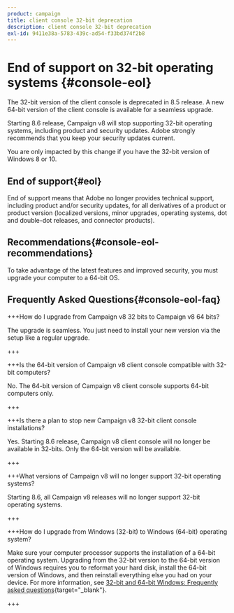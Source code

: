 ```yaml
---
product: campaign
title: client console 32-bit deprecation
description: client console 32-bit deprecation
exl-id: 9411e38a-5783-439c-ad54-f33bd374f2b8
---
```

# End of support on 32-bit operating systems {#console-eol}

The 32-bit version of the client console is deprecated in 8.5 release. A new 64-bit version of the client console is available for a seamless upgrade.

Starting 8.6 release, Campaign v8 will stop supporting 32-bit operating systems, including product and security updates. Adobe strongly recommends that you keep your security updates current.

You are only impacted by this change if you have the 32-bit version of Windows 8 or 10.

## End of support{#eol}

End of support means that Adobe no longer provides technical support, including product and/or security updates, for all derivatives of a product or product version (localized versions, minor upgrades, operating systems, dot and double-dot releases, and connector products).

## Recommendations{#console-eol-recommendations}

To take advantage of the latest features and improved security, you must upgrade your computer to a 64-bit OS.

## Frequently Asked Questions{#console-eol-faq}

+++How do I upgrade from Campaign v8 32 bits to Campaign v8 64 bits?

The upgrade is seamless. You just need to install your new version via the setup like a regular upgrade. 
 
+++

+++Is the 64-bit version of Campaign v8 client console compatible with 32-bit computers?

No. The 64-bit version of Campaign v8 client console supports 64-bit computers only.

+++

+++Is there a plan to stop new Campaign v8 32-bit client console installations?

Yes. Starting 8.6 release, Campaign v8 client console will no longer be available in 32-bits. Only the 64-bit version will be available.

+++

+++What versions of Campaign v8 will no longer support 32-bit operating systems?

Starting 8.6, all Campaign v8 releases will no longer support 32-bit operating systems.

+++

+++How do I upgrade from Windows (32-bit) to Windows (64-bit) operating system?

Make sure your computer processor supports the installation of a 64-bit operating system. Upgrading from the 32-bit version to the 64-bit version of Windows requires you to reformat your hard disk, install the 64-bit version of Windows, and then reinstall everything else you had on your device. For more information, see [32-bit and 64-bit Windows: Frequently asked questions](https://support.microsoft.com/en-us/windows/32-bit-and-64-bit-windows-frequently-asked-questions-c6ca9541-8dce-4d48-0415-94a3faa2e13d){target="_blank"}.

+++

<!--
+++ How do I check if I am on a 32-bit computer or 64-bit?

**WINDOWS 10 AND WINDOWS 8.1**

1. Click the **Start** button, then select **Settings** > **System** > **About**.
1. Under **Device specifications**, see **System type**.

**WINDOWS 7**
1. Select the **Start** button, right-click **Computer** and select **Properties**.
1. Under **System**, see the system type.

For more information, see [32-bit and 64-bit Windows: Frequently asked questions](https://support.microsoft.com/en-us/windows/32-bit-and-64-bit-windows-frequently-asked-questions-c6ca9541-8dce-4d48-0415-94a3faa2e13d){target="_blank"}.

+++
-->
